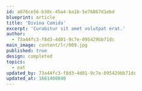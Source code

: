 ```yaml
---
id: a076ce56-b38c-45a4-ba1b-5e76867d1ebd
blueprint: article
title: 'Divina Comida'
excerpt: 'Curabitur sit amet volutpat erat.'
author:
  - 73a44fc3-f8d3-4d01-9c7e-095429bb71dc
main_image: content/lr/009.jpg
published: true
design: completed
topics:
  - eat
updated_by: 73a44fc3-f8d3-4d01-9c7e-095429bb71dc
updated_at: 1661480840
---
```

